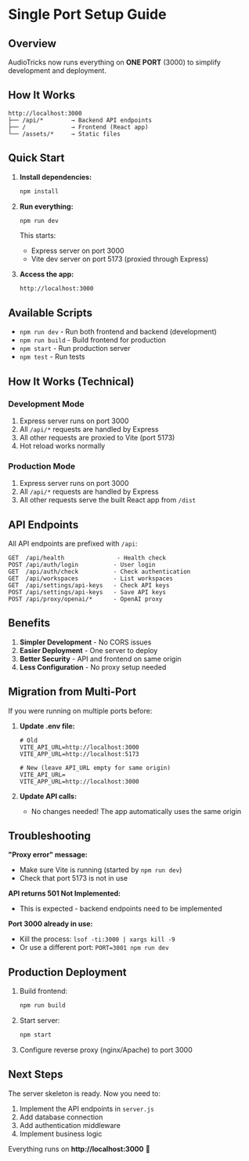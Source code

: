 # Single Port Setup Guide

## Overview

AudioTricks now runs everything on **ONE PORT** (3000) to simplify development and deployment.

## How It Works

```
http://localhost:3000
├── /api/*        → Backend API endpoints
├── /             → Frontend (React app)
└── /assets/*     → Static files
```

## Quick Start

1. **Install dependencies:**
   ```bash
   npm install
   ```

2. **Run everything:**
   ```bash
   npm run dev
   ```

   This starts:
   - Express server on port 3000
   - Vite dev server on port 5173 (proxied through Express)

3. **Access the app:**
   ```
   http://localhost:3000
   ```

## Available Scripts

- `npm run dev` - Run both frontend and backend (development)
- `npm run build` - Build frontend for production
- `npm start` - Run production server
- `npm test` - Run tests

## How It Works (Technical)

### Development Mode
1. Express server runs on port 3000
2. All `/api/*` requests are handled by Express
3. All other requests are proxied to Vite (port 5173)
4. Hot reload works normally

### Production Mode
1. Express server runs on port 3000
2. All `/api/*` requests are handled by Express
3. All other requests serve the built React app from `/dist`

## API Endpoints

All API endpoints are prefixed with `/api`:

```
GET  /api/health               - Health check
POST /api/auth/login          - User login
GET  /api/auth/check          - Check authentication
GET  /api/workspaces          - List workspaces
GET  /api/settings/api-keys   - Check API keys
POST /api/settings/api-keys   - Save API keys
POST /api/proxy/openai/*      - OpenAI proxy
```

## Benefits

1. **Simpler Development** - No CORS issues
2. **Easier Deployment** - One server to deploy
3. **Better Security** - API and frontend on same origin
4. **Less Configuration** - No proxy setup needed

## Migration from Multi-Port

If you were running on multiple ports before:

1. **Update .env file:**
   ```env
   # Old
   VITE_API_URL=http://localhost:3000
   VITE_APP_URL=http://localhost:5173
   
   # New (leave API_URL empty for same origin)
   VITE_API_URL=
   VITE_APP_URL=http://localhost:3000
   ```

2. **Update API calls:**
   - No changes needed! The app automatically uses the same origin

## Troubleshooting

**"Proxy error" message:**
- Make sure Vite is running (started by `npm run dev`)
- Check that port 5173 is not in use

**API returns 501 Not Implemented:**
- This is expected - backend endpoints need to be implemented

**Port 3000 already in use:**
- Kill the process: `lsof -ti:3000 | xargs kill -9`
- Or use a different port: `PORT=3001 npm run dev`

## Production Deployment

1. Build frontend:
   ```bash
   npm run build
   ```

2. Start server:
   ```bash
   npm start
   ```

3. Configure reverse proxy (nginx/Apache) to port 3000

## Next Steps

The server skeleton is ready. Now you need to:
1. Implement the API endpoints in `server.js`
2. Add database connection
3. Add authentication middleware
4. Implement business logic

Everything runs on **http://localhost:3000** 🎉